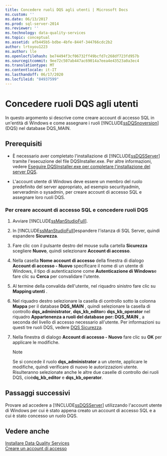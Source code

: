 ```yaml
---
title: Concedere ruoli DQS agli utenti | Microsoft Docs
ms.custom: ''
ms.date: 06/13/2017
ms.prod: sql-server-2014
ms.reviewer: ''
ms.technology: data-quality-services
ms.topic: conceptual
ms.assetid: afb445b5-bdbe-4bfe-844f-344766cdc2b2
author: lrtoyou1223
ms.author: lle
ms.openlocfilehash: be74494f3cf06732ff49bcfd7c268df723fd957b
ms.sourcegitcommit: 9ee72c507ab447ac69014a7eea4e43523a0a3ec4
ms.translationtype: MT
ms.contentlocale: it-IT
ms.lasthandoff: 06/17/2020
ms.locfileid: "84937599"
---
```

# <a name="grant-dqs-roles-to-users"></a>Concedere ruoli DQS agli utenti
  In questo argomento si descrive come creare account di accesso SQL in un'entità di Windows e come assegnare i ruoli [!INCLUDE[ssDQSnoversion](../../includes/ssdqsnoversion-md.md)] (DQS) nel database DQS_MAIN.  
  
## <a name="prerequisites"></a>Prerequisiti  
  
-   È necessario aver completato l'installazione di [!INCLUDE[ssDQSServer](../../includes/ssdqsserver-md.md)] tramite l'esecuzione del file DQSInstaller.exe. Per altre informazioni, vedere [Eseguire DQSInstaller.exe per completare l'installazione del server DQS](run-dqsinstaller-exe-to-complete-data-quality-server-installation.md).  
  
-   L'account utente di Windows deve essere un membro del ruolo predefinito del server appropriato, ad esempio securityadmin, serveradmin o sysadmin, per creare account di accesso SQL e assegnare loro ruoli DQS.  
  
### <a name="to-create-sql-login-and-grant-dqs-roles"></a>Per creare account di accesso SQL e concedere ruoli DQS  
  
1.  Avviare [!INCLUDE[ssManStudioFull](../../includes/ssmanstudiofull-md.md)].  
  
2.  In [!INCLUDE[ssManStudioFull](../../includes/ssmanstudiofull-md.md)]espandere l'istanza di SQL Server, quindi espandere **Sicurezza**.  
  
3.  Fare clic con il pulsante destro del mouse sulla cartella **Sicurezza** scegliere **Nuovo**, quindi selezionare **Account di accesso**.  
  
4.  Nella casella **Nome account di accesso** della finestra di dialogo **Account di accesso - Nuovo** specificare il nome di un utente di Windows, il tipo di autenticazione come **Autenticazione di Windows**e fare clic su **Cerca** per convalidare l'utente.  
  
5.  Al termine della convalida dell'utente, nel riquadro sinistro fare clic su **Mapping utenti** .  
  
6.  Nel riquadro destro selezionare la casella di controllo sotto la colonna **Mappa** per il database **DQS_MAIN** , quindi selezionare la casella di controllo **dqs_administrator**, **dqs_kb_editor**o **dqs_kb_operator** nel riquadro **Appartenenza a ruoli del database per: DQS_MAIN** , a seconda del livello di accesso necessario all'utente. Per informazioni su questi tre ruoli DQS, vedere [DQS Sicurezza](../dqs-security.md).  
  
7.  Nella finestra di dialogo **Account di accesso - Nuovo** fare clic su **OK** per applicare le modifiche.  
  
    > [!NOTE]  
    >  Se si concede il ruolo **dqs_administrator** a un utente, applicare le modifiche, quindi verificare di nuovo le autorizzazioni utente. Risulteranno selezionate anche le altre due caselle di controllo dei ruoli DQS, cioè**dq_kb_editor** e **dqs_kb_operator**.  
  
## <a name="next-steps"></a>Passaggi successivi  
 Provare ad accedere a [!INCLUDE[ssDQSServer](../../includes/ssdqsserver-md.md)] utilizzando l'account utente di Windows per cui è stato appena creato un account di accesso SQL e a cui è stato concesso un ruolo DQS.  
  
## <a name="see-also"></a>Vedere anche  
 [Installare Data Quality Services](install-data-quality-services.md)   
 [Creare un account di accesso](../../relational-databases/security/authentication-access/create-a-login.md)  
  
  
